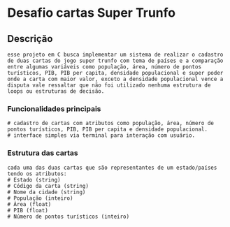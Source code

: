# Desafio cartas Super Trunfo

## Descrição
    esse projeto em C busca implementar um sistema de realizar o cadastro de duas cartas do jogo super trunfo com tema de países e a comparação entre algumas variáveis como população, área, número de pontos turísticos, PIB, PIB per capita, densidade populacional e super poder onde a carta com maior valor, exceto a densidade populacional vence a disputa vale ressaltar que não foi utilizado nenhuma estrutura de loops ou estruturas de decisão.

### Funcionalidades principais
    # cadastro de cartas com atributos como população, área, número de pontos turísticos, PIB, PIB per capita e densidade populacional.
    # interface simples via terminal para interação com usuário.

### Estrutura das cartas
    cada uma das duas cartas que são representantes de um estado/países tendo os atributos:
    # Estado (string)
    # Código da carta (string)
    # Nome da cidade (string)
    # População (inteiro)
    # Área (float)
    # PIB (float)
    # Número de pontos turísticos (inteiro)